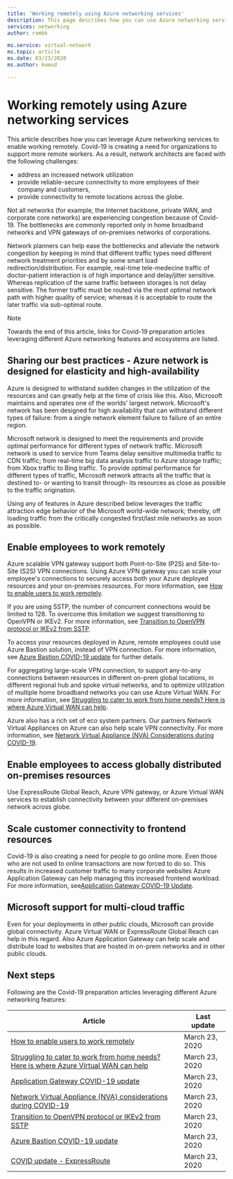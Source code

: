 ```yaml
---
title: 'Working remotely using Azure networking services'
description: This page describes how you can use Azure networking services that are available to enable working remotely and how to mitigate traffic issues resulting from increased number of people working from home due to the COVID-19 crisis.
services: networking
author: rambk

ms.service: virtual-network
ms.topic: article
ms.date: 03/23/2020
ms.author: kumud

---
```


# Working remotely using Azure networking services

This article describes how you can leverage Azure networking services to enable working remotely. Covid-19 is creating a need for organizations to support more remote workers. As a result, network architects are faced with the following challenges:

- address an increased network utilization
- provide reliable-secure connectivity to more employees of their company and customers,
- provide connectivity to remote locations across the globe. 

Not all networks (for example, the Internet backbone, private WAN, and corporate core networks) are experiencing congestion because of Covid-19. The bottlenecks are commonly reported only in home broadband networks and VPN gateways of on-premises networks of corporations.

Network planners can help ease the bottlenecks and alleviate the network congestion by keeping in mind that different traffic types need different network treatment priorities and by some smart load redirection/distribution. For example, real-time tele-medecine traffic of doctor-patient interaction is of high importance and delay/jitter sensitive. Whereas replication of the same traffic between storages is not delay sensitive. The former traffic must be routed via the most optimal network path with higher quality of service; whereas it is acceptable to route the later traffic via sub-optimal route.

>[!NOTE] 
>Towards the end of this article, links for Covid-19 preparation articles leveraging different Azure networking features and ecosystems are listed.
>

## Sharing our best practices - Azure network is designed for elasticity and high-availability

Azure is designed to withstand sudden changes in the utilization of the resources and can greatly help at the time of crisis like this. Also, Microsoft maintains and operates one of the worlds' largest network. Microsoft's network has been designed for high availability that can withstand different types of failure: from a single network element failure to failure of an entire region.

Microsoft network is designed to meet the requirements and provide optimal performance for different types of network traffic. Microsoft network is used to service from Teams delay sensitive multimedia traffic to CDN traffic; from real-time big data analysis traffic to Azure storage traffic; from Xbox traffic to Bing traffic. To provide optimal performance for different types of traffic, Microsoft network attracts all the traffic that is destined to- or wanting to transit through- its resources as close as possible to the traffic origination.

Using any of features in Azure described below leverages the traffic attraction edge behavior of the Microsoft world-wide network; thereby, off loading traffic from the critically congested first/last mile networks as soon as possible.

## Enable employees to work remotely

Azure scalable VPN gateway support both Point-to-Site (P2S) and Site-to-Site (S2S) VPN connections. Using Azure VPN gateway you can scale your employee's connections to securely access both your Azure deployed resources and your on-premises resources. For more information, see [How to enable users to work remotely](https://go.microsoft.com/fwlink/?linkid=2123770). 

If you are using SSTP, the number of concurrent connections would be limited to 128. To overcome this limitation we suggest transitioning to OpenVPN or IKEv2. For more information, see [Transition to OpenVPN protocol or IKEv2 from SSTP](https://go.microsoft.com/fwlink/?linkid=2124112).

To access your resources deployed in Azure, remote employees could use Azure Bastion solution, instead of VPN connection. For more information, see [Azure Bastion COVID-19 update](https://go.microsoft.com/fwlink/?linkid=2123939) for further details.

For aggregating large-scale VPN connection, to support any-to-any connections between resources in different on-prem global locations, in different regional hub and spoke virtual networks, and to optimize utilization of multiple home broadband networks you can use Azure Virtual WAN. For more information, see [Struggling to cater to work from home needs? Here is where Azure Virtual WAN can help](https://go.microsoft.com/fwlink/?linkid=2123769).

Azure also has a rich set of eco system partners. Our partners Network Virtual Appliances on Azure can also help scale VPN connectivity. For more information, see [Network Virtual Appliance (NVA) Considerations during COVID-19](https://go.microsoft.com/fwlink/?linkid=2123771).

## Enable employees to access globally distributed on-premises resources

Use ExpressRoute Global Reach, Azure VPN gateway, or Azure Virtual WAN services to establish connectivity between your different on-premises network across globe.

## Scale customer connectivity to frontend resources

Covid-19 is also creating a need for people to go online more. Even those who are not used to online transactions are now forced to do so. This results in increased customer traffic to many corporate websites Azure Application Gateway can help managing this increased frontend workload. For more information, see[Application Gateway COVID-19 Update](https://go.microsoft.com/fwlink/?linkid=2123940).

## Microsoft support for multi-cloud traffic

Even for your deployments in other public clouds, Microsoft can provide global connectivity. Azure Virtual WAN or ExpressRoute Global Reach can help in this regard. Also Azure Application Gateway can help scale and distribute load to websites that are hosted in on-prem networks and in other public clouds.


## Next steps

Following are the Covid-19 preparation articles leveraging different Azure networking features:

| **Article** | **Last update** |
| --- | --- |
| [How to enable users to work remotely](https://go.microsoft.com/fwlink/?linkid=2123770) | March 23, 2020 |
| [Struggling to cater to work from home needs? Here is where Azure Virtual WAN can help](https://go.microsoft.com/fwlink/?linkid=2123769) | March 23, 2020 |
| [Application Gateway COVID-19 update](https://go.microsoft.com/fwlink/?linkid=2123940) | March 23, 2020 |
| [Network Virtual Appliance (NVA) considerations during COVID-19](https://go.microsoft.com/fwlink/?linkid=2123771)| March 23, 2020 |
| [Transition to OpenVPN protocol or IKEv2 from SSTP](https://go.microsoft.com/fwlink/?linkid=2124112) | March 23, 2020 |
| [Azure Bastion COVID-19 update](https://go.microsoft.com/fwlink/?linkid=2123939) | March 23, 2020 |
| [COVID update - ExpressRoute](https://go.microsoft.com/fwlink/?linkid=2123768) | March 23, 2020 |
